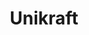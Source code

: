 ---
description: Unikraft is a Linux Foundation project able to build extremely efficient
  and secure software stacks/unikernels. By tailoring the operating system, libraries
  and tools to the particular needs of each application, it vastly reduces virtual
  machine and container image sizes to a few KBs, drastically cutting down the software
  stack's attack surface. Our evaluation using off-the-shelf popular applications
  such as Nginx, SQLite, and Redis shows that running such applications on Unikraft
  results in a 30%-50% performance improvement compared to Linux guests. In addition,
  Unikraft images for these apps are around 1MB, require less than 10MB of RAM to
  run, and boot in around 1ms on top of the VMM time (total boot time 2ms-70ms). Finally,
  we are hard at work integrating Unikraft into standard frameworks such as Kubernetes
  and Cloud Foundry.
layout: stand
logo: stands/unikraft/logo.png
new_this_year: "Since our last presentation at FOSDEM2020, in addition to growing\
  \ the community, we have added a large amount of features to Unikraft:\r\n\r\n*\
  \ Security features, including stack protection, ASAN, Intel MPK, etc.\r\n* Increasing\
  \ POSIX support (140+ syscalls and counting), including support for standard applications\
  \ (e.g., nginx, SQLite, Redis, etc.)\r\n* Native support for many programming languages\
  \ and language environments: C++, Python/Micropython, Go, Lua, Web Assembly (WAMR),\
  \ JavaScript (Duktape), Ruby and Rust (ongoing).\r\n* Network performance optimizations\
  \ for KVM\r\n* Support for networking and performance optimizations for Xen\r\n\
  * ARM64 bare metal support for the Raspberry Pi 3 and the Xilinx Ultra96-v2 boards\r\
  \n* Page table support\r\n* Initial support for Amazon Firecracker\r\n* Cloud-based\
  \ deployments (GCP, AWS, Digital Ocean)\r\n* Improvements to the ARM64 platform,\
  \ including virtio and multi-thread support\r\n* Basic musl support\r\n\r\nAnd lots\
  \ of other features and bug fixes."
showcase: If you run significant amount of services on public cloud infrastructure,
  you should come to our stand to find out how Unikraft can help you seamlessly debloat
  your deployments; for example, in recent experiments on AWS we have been able to
  cut costs by half when running NGINX compared to a Linux image. If you come from
  the automotive industry, Unikraft can act as a minimal guest that can provide POSIX-like
  functionality while providing a relatively cheap certification path. And if you
  work on IoT or edge cloud deployments, Unikraft can even run bare metal on ARM devices,
  providing substantial efficiency on such hardware-constrained devices.
themes:
- Operating systems
title: Unikraft
website: http://www.unikraft.org/
show_on_overview: true
---